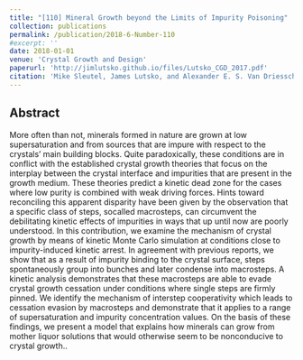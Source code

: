 ```yaml
---
title: "[110] Mineral Growth beyond the Limits of Impurity Poisoning"
collection: publications
permalink: /publication/2018-6-Number-110
#excerpt: ''
date: 2018-01-01
venue: 'Crystal Growth and Design'
paperurl: 'http://jimlutsko.github.io/files/Lutsko_CGD_2017.pdf'
citation: 'Mike Sleutel, James Lutsko, and Alexander E. S. Van Driessche, &quot;Mineral Growth beyond the Limits of Impurity Poisoning.&quot; <i>Crystal Growth and Design</i>. <strong> 18</strong>, 171, (2018).'
---
```




Abstract
---
More often than not, minerals formed in nature are grown at low supersaturation and from sources that are impure with respect to the crystals’ main building blocks. Quite paradoxically, these conditions are in conflict with the established crystal growth theories that focus on the interplay between the crystal interface and impurities that are present in the growth medium. These theories predict a kinetic dead zone for the cases where low purity is combined with weak driving forces. Hints toward reconciling this apparent disparity have been given by the observation that a specific class of steps, socalled macrosteps, can circumvent the debilitating kinetic effects of impurities in ways that up until now are poorly understood. In this contribution, we examine the mechanism of crystal growth by means of kinetic Monte Carlo simulation at conditions close to impurity-induced kinetic arrest. In agreement with previous reports, we show that as a result of impurity binding to the crystal surface, steps spontaneously group into bunches and later condense into macrosteps. A kinetic analysis demonstrates that these macrosteps are able to evade crystal growth cessation under conditions where single steps are firmly pinned. We identify the mechanism of interstep cooperativity which leads to cessation evasion by macrosteps and demonstrate that it applies to a range of supersaturation and impurity concentration values. On the basis of these findings, we present a model that explains how minerals can grow from mother liquor solutions that would otherwise seem to be nonconducive to crystal growth..


